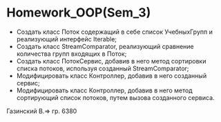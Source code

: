 # Homework_OOP(Sem_3)

- Создать класс Поток содержащий в себе список УчебныхГрупп и реализующий интерфейс Iterable;
- Создать класс StreamComparator, реализующий сравнение количества групп входящих в Поток;
- Создать класс ПотокСервис, добавив в него метод сортировки списка потоков, используя созданный StreamComparator;
- Модифицировать класс Контроллер, добавив в него созданный сервис;
- Модифицировать класс Контроллер, добавив в него метод сортирующий список потоков, путем вызова созданного сервиса.

Газинский В.=> гр. 6380